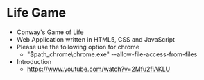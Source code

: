 # Life Game
- Conway's Game of Life
- Web Application written in HTML5, CSS and JavaScript
- Please use the following option for chrome
  - "\$path_chrome\chrome.exe" --allow-file-access-from-files
- Introduction
  - <https://www.youtube.com/watch?v=2Mfu2fiAKLU>

